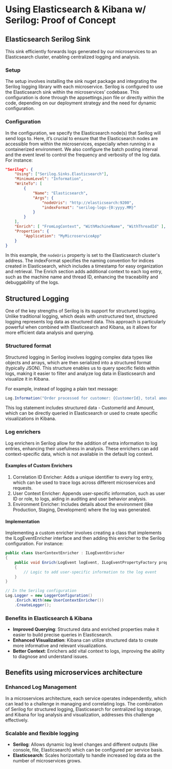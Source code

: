 # Using Elasticsearch & Kibana w/ Serilog: Proof of Concept

## Elasticsearch Serilog Sink

This sink efficiently forwards logs generated by our microservices to an Elasticsearch cluster, enabling centralized logging and analysis.

### Setup

The setup involves installing the sink nuget package and integrating the Serilog logging library with each microservice. Serilog is configured to use the Elasticsearch sink within the microservices’ codebase. This configuration is done through the appsettings.json file or directly within the code, depending on our deployment strategy and the need for dynamic configuration.

### Configuration

In the configuration, we specify the Elasticsearch node(s) that Serilog will send logs to. Here, it’s crucial to ensure that the Elasticsearch nodes are accessible from within the microservices, especially when running in a containerized environment. We also configure the batch posting interval and the event level to control the frequency and verbosity of the log data. For instance:

``` json
"Serilog": {
    "Using": ["Serilog.Sinks.Elasticsearch"],
    "MinimumLevel": "Information",
    "WriteTo": [
        {
            "Name": "Elasticsearch",
            "Args": {
                "nodeUris": "http://elasticsearch:9200",
                "indexFormat": "serilog-logs-{0:yyyy.MM}"
            }
        }
    ],
    "Enrich": [ "FromLogContext", "WithMachineName", "WithThreadId" ],
    "Properties": {
        "Application": "MyMicroserviceApp"
    }
}
```

In this example, the `nodeUris` property is set to the Elasticsearch cluster's address. The indexFormat specifies the naming convention for indices created in Elasticsearch, which includes a timestamp for easy organization and retrieval. The Enrich section adds additional context to each log entry, such as the machine name and thread ID, enhancing the traceability and debuggability of the logs.

## Structured Logging

One of the key strengths of Serilog is its support for structured logging. Unlike traditional logging, which deals with unstructured text, structured logging represents log data as structured data. This approach is particularly powerful when combined with Elasticsearch and Kibana, as it allows for more efficient data analysis and querying.

### Structured format

Structured logging in Serilog involves logging complex data types like objects and arrays, which are then serialized into a structured format (typically JSON). This structure enables us to query specific fields within logs, making it easier to filter and analyze log data in Elasticsearch and visualize it in Kibana.

For example, instead of logging a plain text message:

``` csharp
Log.Information("Order processed for customer: {CustomerId}, total amount: {Amount}", customerId, amount);
```

This log statement includes structured data - CustomerId and Amount, which can be directly queried in Elasticsearch or used to create specific visualizations in Kibana.

### Log enrichers

Log enrichers in Serilog allow for the addition of extra information to log entries, enhancing their usefulness in analysis. These enrichers can add context-specific data, which is not available in the default log context.

#### Examples of Custom Enrichers

1. Correlation ID Enricher: Adds a unique identifier to every log entry, which can be used to trace logs across different microservices and requests.
2. User Context Enricher: Appends user-specific information, such as user ID or role, to logs, aiding in auditing and user behavior analysis.
3. Environment Enricher: Includes details about the environment (like Production, Staging, Development) where the log was generated.

#### Implementation

Implementing a custom enricher involves creating a class that implements the ILogEventEnricher interface and then adding this enricher to the Serilog configuration. For instance:

``` csharp
public class UserContextEnricher : ILogEventEnricher
{
    public void Enrich(LogEvent logEvent, ILogEventPropertyFactory propertyFactory)
    {
        // Logic to add user-specific information to the log event
    }
}

// In the Serilog configuration
Log.Logger = new LoggerConfiguration()
    .Enrich.With(new UserContextEnricher())
    .CreateLogger();
```

### Benefits in Elasticsearch & Kibana

* **Improved Querying**: Structured data and enriched properties make it easier to build precise queries in Elasticsearch.
* **Enhanced Visualization**: Kibana can utilize structured data to create more informative and relevant visualizations.
* **Better Context**: Enrichers add vital context to logs, improving the ability to diagnose and understand issues.

## Benefits using microservices architecture

### Enhanced Log Management

In a microservices architecture, each service operates independently, which can lead to a challenge in managing and correlating logs. The combination of Serilog for structured logging, Elasticsearch for centralized log storage, and Kibana for log analysis and visualization, addresses this challenge effectively.

### Scalable and flexible logging

* **Serilog**: Allows dynamic log level changes and different outputs (like console, file, Elasticsearch) which can be configured per service basis.
* **Elasticsearch**: Scales horizontally to handle increased log data as the number of microservices grows.

